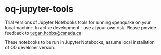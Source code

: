 # oq-jupyter-tools

Trial versions of Jupyter Notebooks tools for running openquake on your local machine. 
In active development - use at your own risk. Please provide feedback to tiegan.hobbs@canada.ca

These notebooks to be run in Jupyter Notebooks, assume local installation of OQ developer version. 
